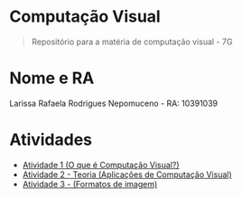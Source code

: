 # Computação Visual
>Repositório para a matéria de computação visual - 7G

# Nome e RA
Larissa Rafaela Rodrigues Nepomuceno - RA: 10391039

# Atividades
- [Atividade 1 (O que é Computação Visual?)](Atividade1.md)
- [Atividade 2 - Teoria (Aplicações de Computação Visual)](Atividade2.pdf)
- [Atividade 3 - (Formatos de imagem)](Atividade3.md)
